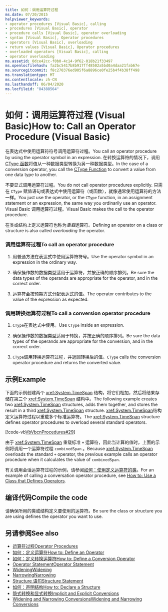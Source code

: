 ```yaml
---
title: 如何：调用运算符过程
ms.date: 07/20/2015
helpviewer_keywords:
- operator procedures [Visual Basic], calling
- procedures [Visual Basic], operator
- procedure calls [Visual Basic], operator overloading
- syntax [Visual Basic], Operator procedures
- operators [Visual Basic], overloading
- return values [Visual Basic], Operator procedures
- overloaded operators [Visual Basic], calling
- operator overloading
ms.assetid: 0dce42cc-f0b0-4c14-9f62-018b21f33497
ms.openlocfilehash: fa2bc5417b8b917ff48502a5bd0a4daa21fab67e
ms.sourcegitcommit: f8c270376ed905f6a8896ce0fe25b4f4b38ff498
ms.translationtype: MT
ms.contentlocale: zh-CN
ms.lasthandoff: 06/04/2020
ms.locfileid: "84388564"
---
```

# <a name="how-to-call-an-operator-procedure-visual-basic"></a><span data-ttu-id="f1da9-102">如何：调用运算符过程 (Visual Basic)</span><span class="sxs-lookup"><span data-stu-id="f1da9-102">How to: Call an Operator Procedure (Visual Basic)</span></span>
<span data-ttu-id="f1da9-103">在表达式中使用运算符符号调用运算符过程。</span><span class="sxs-lookup"><span data-stu-id="f1da9-103">You call an operator procedure by using the operator symbol in an expression.</span></span> <span data-ttu-id="f1da9-104">在转换运算符的情况下，调用[CType 函数](../../../language-reference/functions/ctype-function.md)将值从一种数据类型转换为另一种数据类型。</span><span class="sxs-lookup"><span data-stu-id="f1da9-104">In the case of a conversion operator, you call the [CType Function](../../../language-reference/functions/ctype-function.md) to convert a value from one data type to another.</span></span>  
  
 <span data-ttu-id="f1da9-105">不要显式调用运算符过程。</span><span class="sxs-lookup"><span data-stu-id="f1da9-105">You do not call operator procedures explicitly.</span></span> <span data-ttu-id="f1da9-106">只需在 `CType` 赋值语句或表达式中使用运算符（或函数），就像通常使用运算符的方法一样。</span><span class="sxs-lookup"><span data-stu-id="f1da9-106">You just use the operator, or the `CType` function, in an assignment statement or an expression, the same way you ordinarily use an operator.</span></span> <span data-ttu-id="f1da9-107">Visual Basic 调用运算符过程。</span><span class="sxs-lookup"><span data-stu-id="f1da9-107">Visual Basic makes the call to the operator procedure.</span></span>  
  
 <span data-ttu-id="f1da9-108">在类或结构上定义运算符也称为*重载*运算符。</span><span class="sxs-lookup"><span data-stu-id="f1da9-108">Defining an operator on a class or structure is also called *overloading* the operator.</span></span>  
  
### <a name="to-call-an-operator-procedure"></a><span data-ttu-id="f1da9-109">调用运算符过程</span><span class="sxs-lookup"><span data-stu-id="f1da9-109">To call an operator procedure</span></span>  
  
1. <span data-ttu-id="f1da9-110">用普通方法在表达式中使用运算符符号。</span><span class="sxs-lookup"><span data-stu-id="f1da9-110">Use the operator symbol in an expression in the ordinary way.</span></span>  
  
2. <span data-ttu-id="f1da9-111">确保操作数的数据类型适用于运算符，并按正确的顺序排列。</span><span class="sxs-lookup"><span data-stu-id="f1da9-111">Be sure the data types of the operands are appropriate for the operator, and in the correct order.</span></span>  
  
3. <span data-ttu-id="f1da9-112">运算符会按预期方式分配表达式的值。</span><span class="sxs-lookup"><span data-stu-id="f1da9-112">The operator contributes to the value of the expression as expected.</span></span>  
  
### <a name="to-call-a-conversion-operator-procedure"></a><span data-ttu-id="f1da9-113">调用转换运算符过程</span><span class="sxs-lookup"><span data-stu-id="f1da9-113">To call a conversion operator procedure</span></span>  
  
1. <span data-ttu-id="f1da9-114">`CType`在表达式中使用。</span><span class="sxs-lookup"><span data-stu-id="f1da9-114">Use `CType` inside an expression.</span></span>  
  
2. <span data-ttu-id="f1da9-115">确保操作数的数据类型适用于转换，并按正确的顺序排列。</span><span class="sxs-lookup"><span data-stu-id="f1da9-115">Be sure the data types of the operands are appropriate for the conversion, and in the correct order.</span></span>  
  
3. <span data-ttu-id="f1da9-116">`CType`调用转换运算符过程，并返回转换后的值。</span><span class="sxs-lookup"><span data-stu-id="f1da9-116">`CType` calls the conversion operator procedure and returns the converted value.</span></span>  
  
## <a name="example"></a><span data-ttu-id="f1da9-117">示例</span><span class="sxs-lookup"><span data-stu-id="f1da9-117">Example</span></span>  
 <span data-ttu-id="f1da9-118">下面的示例创建两个 <xref:System.TimeSpan> 结构，将它们相加，然后将结果存储在第三个 <xref:System.TimeSpan> 结构中。</span><span class="sxs-lookup"><span data-stu-id="f1da9-118">The following example creates two <xref:System.TimeSpan> structures, adds them together, and stores the result in a third <xref:System.TimeSpan> structure.</span></span> <span data-ttu-id="f1da9-119"><xref:System.TimeSpan>结构定义运算符过程以重载多个标准运算符。</span><span class="sxs-lookup"><span data-stu-id="f1da9-119">The <xref:System.TimeSpan> structure defines operator procedures to overload several standard operators.</span></span>  
  
 [!code-vb[VbVbcnProcedures#29](~/samples/snippets/visualbasic/VS_Snippets_VBCSharp/VbVbcnProcedures/VB/Class1.vb#29)]  
  
 <span data-ttu-id="f1da9-120">由于 <xref:System.TimeSpan> 重载标准 `+` 运算符，因此当计算的值时，上面的示例将调用一个运算符过程 `combinedSpan` 。</span><span class="sxs-lookup"><span data-stu-id="f1da9-120">Because <xref:System.TimeSpan> overloads the standard `+` operator, the previous example calls an operator procedure when it calculates the value of `combinedSpan`.</span></span>  
  
 <span data-ttu-id="f1da9-121">有关调用会话运算符过程的示例，请参阅[如何：使用定义运算符的类](./how-to-use-a-class-that-defines-operators.md)。</span><span class="sxs-lookup"><span data-stu-id="f1da9-121">For an example of calling a conversation operator procedure, see [How to: Use a Class that Defines Operators](./how-to-use-a-class-that-defines-operators.md).</span></span>  
  
## <a name="compile-the-code"></a><span data-ttu-id="f1da9-122">编译代码</span><span class="sxs-lookup"><span data-stu-id="f1da9-122">Compile the code</span></span>  
 <span data-ttu-id="f1da9-123">请确保所用的类或结构定义要使用的运算符。</span><span class="sxs-lookup"><span data-stu-id="f1da9-123">Be sure the class or structure you are using defines the operator you want to use.</span></span>  
  
## <a name="see-also"></a><span data-ttu-id="f1da9-124">另请参阅</span><span class="sxs-lookup"><span data-stu-id="f1da9-124">See also</span></span>

- [<span data-ttu-id="f1da9-125">运算符过程</span><span class="sxs-lookup"><span data-stu-id="f1da9-125">Operator Procedures</span></span>](./operator-procedures.md)
- [<span data-ttu-id="f1da9-126">如何：定义运算符</span><span class="sxs-lookup"><span data-stu-id="f1da9-126">How to: Define an Operator</span></span>](./how-to-define-an-operator.md)
- [<span data-ttu-id="f1da9-127">如何：定义转换运算符</span><span class="sxs-lookup"><span data-stu-id="f1da9-127">How to: Define a Conversion Operator</span></span>](./how-to-define-a-conversion-operator.md)
- [<span data-ttu-id="f1da9-128">Operator Statement</span><span class="sxs-lookup"><span data-stu-id="f1da9-128">Operator Statement</span></span>](../../../language-reference/statements/operator-statement.md)
- [<span data-ttu-id="f1da9-129">Widening</span><span class="sxs-lookup"><span data-stu-id="f1da9-129">Widening</span></span>](../../../language-reference/modifiers/widening.md)
- [<span data-ttu-id="f1da9-130">Narrowing</span><span class="sxs-lookup"><span data-stu-id="f1da9-130">Narrowing</span></span>](../../../language-reference/modifiers/narrowing.md)
- [<span data-ttu-id="f1da9-131">Structure 语句</span><span class="sxs-lookup"><span data-stu-id="f1da9-131">Structure Statement</span></span>](../../../language-reference/statements/structure-statement.md)
- [<span data-ttu-id="f1da9-132">如何：声明结构</span><span class="sxs-lookup"><span data-stu-id="f1da9-132">How to: Declare a Structure</span></span>](../data-types/how-to-declare-a-structure.md)
- [<span data-ttu-id="f1da9-133">隐式转换和显式转换</span><span class="sxs-lookup"><span data-stu-id="f1da9-133">Implicit and Explicit Conversions</span></span>](../data-types/implicit-and-explicit-conversions.md)
- [<span data-ttu-id="f1da9-134">Widening and Narrowing Conversions</span><span class="sxs-lookup"><span data-stu-id="f1da9-134">Widening and Narrowing Conversions</span></span>](../data-types/widening-and-narrowing-conversions.md)
